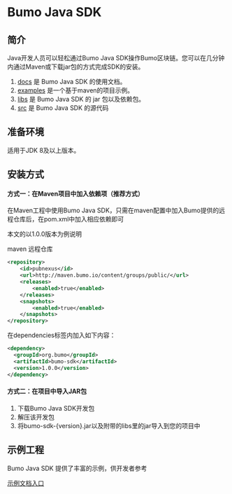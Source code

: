 # Bumo Java SDK

## 简介
Java开发人员可以轻松通过Bumo Java SDK操作Bumo区块链。您可以在几分钟内通过Maven或下载jar包的方式完成SDK的安装。

1. [docs](/docs) 是 Bumo Java SDK 的使用文档。
2. [examples](/examples) 是一个基于maven的项目示例。
3. [libs](/libs)  是 Bumo Java SDK 的 jar 包以及依赖包。
4. [src](/src)  是 Bumo Java SDK 的源代码

## 准备环境

适用于JDK 8及以上版本。

## 安装方式

#### 方式一：在Maven项目中加入依赖项（推荐方式）
在Maven工程中使用Bumo Java SDK，只需在maven配置中加入Bumo提供的远程仓库后，在pom.xml中加入相应依赖即可

本文的以1.0.0版本为例说明

maven 远程仓库
``` xml
<repository>
    <id>pubnexus</id>                
    <url>http://maven.bumo.io/content/groups/public/</url>
    <releases>
        <enabled>true</enabled>
    </releases>
    <snapshots>
        <enabled>true</enabled>
    </snapshots>
</repository>
```
在dependencies标签内加入如下内容：
``` xml
<dependency>
  <groupId>org.bumo</groupId>
  <artifactId>bumo-sdk</artifactId>
  <version>1.0.0</version>
</dependency>
```
#### 方式二：在项目中导入JAR包
1. 下载Bumo Java SDK开发包
2. 解压该开发包
3. 将bumo-sdk-{version}.jar以及附带的libs里的jar导入到您的项目中

## 示例工程
Bumo Java SDK 提供了丰富的示例，供开发者参考

[示例文档入口](/docs)